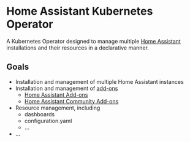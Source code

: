 # Home Assistant Kubernetes Operator

A Kubernetes Operator designed to manage multiple [Home Assistant](https://www.home-assistant.io/) installations and their resources in a declarative manner.

## Goals

- Installation and management of multiple Home Assistant instances
- Installation and management of [add-ons](https://www.home-assistant.io/addons/)
  - [Home Assistant Add-ons](https://github.com/home-assistant/addons)
  - [Home Assistant Community Add-ons](https://github.com/hassio-addons/repository)
- Resource management, including
  - dashboards
  - configuration.yaml
  - ...
- ...
